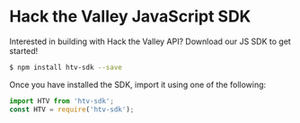 # Hack the Valley JavaScript SDK

Interested in building with Hack the Valley API? Download our JS SDK to get started!

```bash
$ npm install htv-sdk --save
```

Once you have installed the SDK, import it using one of the following:

```js
import HTV from 'htv-sdk';
const HTV = require('htv-sdk');
```


